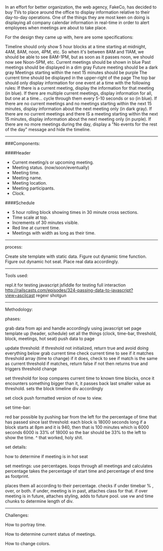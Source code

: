 In an effort for better organization, the web agency, FakeCo, has decided to buy TVs to place around the office to display information relative to their day-to-day operations. One of the things they are most keen on doing is displaying all company calendar information in real-time in order to alert employees when meetings are about to take place.

For the design they came up with, here are some specifications:

Timeline should only show 5 hour blocks at a time starting at midnight, 4AM, 8AM, noon, 4PM, etc. So when it's between 8AM and 11AM, we should be able to see 8AM-1PM, but as soon as it passes noon, we should now see Noon-5PM, etc.
Current meetings should be shown in blue
Past meetings should be displayed in a dim gray
Future meeting should be a dark gray
Meetings starting within the next 15 minutes should be purple
The current time should be displayed in the upper-right of the page
The top bar should only display information for one event at a time with the following rules:
If there is a current meeting, display the information for that meeting (in blue).
If there are multiple current meetings, display information for all, but one at a time... cycle through them every 5-10 seconds or so (in blue).
If there are no current meetings and no meetings starting within the next 15 minutes, display information about the next meeting only (in dark gray).
If there are no current meetings and there IS a meeting starting within the next 15 minutes, display information about the next meeting only (in purple).
If there are no more meetings during the day, display a "No events for the rest of the day" message and hide the timeline.

---
###Components:

####Header

- Current meeting/s or upcoming meeting.
- Meeting status. (now/soon/eventually)
- Meeting time.
- Meeting name.
- Meeting location.
- Meeting participants.
- Clock.

####Schedule

- 5 hour rolling block showing times in 30 minute cross sections.
- Time scale at top.
- Increments of 30 minutes visible.
- Red line at current time.
- Meetings with width as long as their time.


---
process:

Create site template with static data.
Figure out dynamic time function.
Figure out dynamic hot seat.
Place real data accordingly.

---
Tools used:

repl.it for testing javascript
jsfiddle for testing full interaction
http://railscasts.com/episodes/324-passing-data-to-javascript?view=asciicast
regexr
shotgun

---
Methodology:


phases:

grab data from api and handle accordingly using javascript
set page template up (header, schedule)
set all the things (clock, time-bar, threshold, block, meetings, hot seat)
push data to page


update threshold:
if threshold not initialized, return true and avoid doing everything below
grab current time
check current time to see if it matches threshold array (time to change)
if it does, check to see if match is the same as current threshold
if matches, return false
if not then returns true and triggers threshold change

set threshold
for loop compares current time to known time blocks, once it encounters something bigger than it, it passes back last smaller value as threshold.
sets the block timeline div accordingly

set clock
push formatted version of now to view.

set time-bar:

red bar possible by pushing bar from the left for the percentage of time that has passed since last threshold:
each block is 18000 seconds long
if a block starts at 8pm and it is 940, then that is 100 minutes which is 6000 seconds
6000 is 33% of 18000 so the bar should be 33% to the left to show the time.
^ that worked, holy shit.

set details:

how to determine if meeting is in hot seat


set meetings:
use percentages.
loops through all meetings and calculates percentage
takes the percentage of start time and percentage of end time as footprint.

places them all according to their percentage.
checks if under timebar % , over, or both.
if under, meeting is in past, attaches class for that.
if over meeting is in future, attaches styling, adds to future pool.
use vw and time chunks to determine length of div.

---

Challenges:

How to portray time.

How to determine current status of meetings.

How to change colors.


